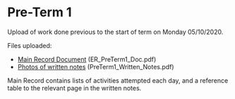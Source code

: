 # Pre-Term 1
Upload of work done previous to the start of term on Monday 05/10/2020.

Files uploaded:
* [Main Record Document](../ER_PreTerm1_Doc.pdf) (ER_PreTerm1_Doc.pdf)
* [Photos of written notes](../PreTerm1_Written_Notes.pdf) (PreTerm1_Written_Notes.pdf)

Main Record contains lists of activities attempted each day, and a reference table to the relevant page in the written notes.
